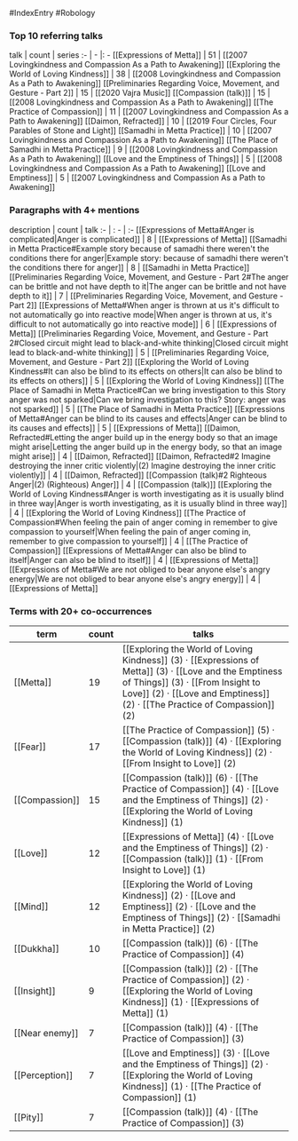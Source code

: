 #IndexEntry #Robology

### Top 10 referring talks
talk | count | series
:- | - |: -
[[Expressions of Metta]] | 51 | [[2007 Lovingkindness and Compassion As a Path to Awakening]]
[[Exploring the World of Loving Kindness]] | 38 | [[2008 Lovingkindness and Compassion As a Path to Awakening]]
[[Preliminaries Regarding Voice, Movement, and Gesture - Part 2]] | 15 | [[2020 Vajra Music]]
[[Compassion (talk)]] | 15 | [[2008 Lovingkindness and Compassion As a Path to Awakening]]
[[The Practice of Compassion]] | 11 | [[2007 Lovingkindness and Compassion As a Path to Awakening]]
[[Daimon, Refracted]] | 10 | [[2019 Four Circles, Four Parables of Stone and Light]]
[[Samadhi in Metta Practice]] | 10 | [[2007 Lovingkindness and Compassion As a Path to Awakening]]
[[The Place of Samadhi in Metta Practice]] | 9 | [[2008 Lovingkindness and Compassion As a Path to Awakening]]
[[Love and the Emptiness of Things]] | 5 | [[2008 Lovingkindness and Compassion As a Path to Awakening]]
[[Love and Emptiness]] | 5 | [[2007 Lovingkindness and Compassion As a Path to Awakening]]

### Paragraphs with 4+ mentions
description | count | talk
:- | : - | :-
[[Expressions of Metta#Anger is complicated\|Anger is complicated]] | 8 | [[Expressions of Metta]]
[[Samadhi in Metta Practice#Example story because of samadhi there weren't the conditions there for anger\|Example story: because of samadhi there weren't the conditions there for anger]] | 8 | [[Samadhi in Metta Practice]]
[[Preliminaries Regarding Voice, Movement, and Gesture - Part 2#The anger can be brittle and not have depth to it\|The anger can be brittle and not have depth to it]] | 7 | [[Preliminaries Regarding Voice, Movement, and Gesture - Part 2]]
[[Expressions of Metta#When anger is thrown at us it's difficult to not automatically go into reactive mode\|When anger is thrown at us, it's difficult to not automatically go into reactive mode]] | 6 | [[Expressions of Metta]]
[[Preliminaries Regarding Voice, Movement, and Gesture - Part 2#Closed circuit might lead to black-and-white thinking\|Closed circuit might lead to black-and-white thinking]] | 5 | [[Preliminaries Regarding Voice, Movement, and Gesture - Part 2]]
[[Exploring the World of Loving Kindness#It can also be blind to its effects on others\|It can also be blind to its effects on others]] | 5 | [[Exploring the World of Loving Kindness]]
[[The Place of Samadhi in Metta Practice#Can we bring investigation to this Story anger was not sparked\|Can we bring investigation to this? Story: anger was not sparked]] | 5 | [[The Place of Samadhi in Metta Practice]]
[[Expressions of Metta#Anger can be blind to its causes and effects\|Anger can be blind to its causes and effects]] | 5 | [[Expressions of Metta]]
[[Daimon, Refracted#Letting the anger build up in the energy body so that an image might arise\|Letting the anger build up in the energy body, so that an image might arise]] | 4 | [[Daimon, Refracted]]
[[Daimon, Refracted#2 Imagine destroying the inner critic violently\|(2) Imagine destroying the inner critic violently]] | 4 | [[Daimon, Refracted]]
[[Compassion (talk)#2 Righteous Anger\|(2) (Righteous) Anger]] | 4 | [[Compassion (talk)]]
[[Exploring the World of Loving Kindness#Anger is worth investigating as it is usually blind in three way\|Anger is worth investigating, as it is usually blind in three way]] | 4 | [[Exploring the World of Loving Kindness]]
[[The Practice of Compassion#When feeling the pain of anger coming in remember to give compassion to yourself\|When feeling the pain of anger coming in, remember to give compassion to yourself]] | 4 | [[The Practice of Compassion]]
[[Expressions of Metta#Anger can also be blind to itself\|Anger can also be blind to itself]] | 4 | [[Expressions of Metta]]
[[Expressions of Metta#We are not obliged to bear anyone else's angry energy\|We are not obliged to bear anyone else's angry energy]] | 4 | [[Expressions of Metta]]

### Terms with 20+ co-occurrences
term | count | talks
-|-|-
[[Metta]] | 19 | <span class="counts">[[Exploring the World of Loving Kindness]] (3) · [[Expressions of Metta]] (3) · [[Love and the Emptiness of Things]] (3) · [[From Insight to Love]] (2) · [[Love and Emptiness]] (2) · [[The Practice of Compassion]] (2)</span> 
[[Fear]] | 17 | <span class="counts">[[The Practice of Compassion]] (5) · [[Compassion (talk)]] (4) · [[Exploring the World of Loving Kindness]] (2) · [[From Insight to Love]] (2)</span> 
[[Compassion]] | 15 | <span class="counts">[[Compassion (talk)]] (6) · [[The Practice of Compassion]] (4) · [[Love and the Emptiness of Things]] (2) · [[Exploring the World of Loving Kindness]] (1)</span> 
[[Love]] | 12 | <span class="counts">[[Expressions of Metta]] (4) · [[Love and the Emptiness of Things]] (2) · [[Compassion (talk)]] (1) · [[From Insight to Love]] (1)</span> 
[[Mind]] | 12 | <span class="counts">[[Exploring the World of Loving Kindness]] (2) · [[Love and Emptiness]] (2) · [[Love and the Emptiness of Things]] (2) · [[Samadhi in Metta Practice]] (2)</span> 
[[Dukkha]] | 10 | <span class="counts">[[Compassion (talk)]] (6) · [[The Practice of Compassion]] (4)</span> 
[[Insight]] | 9 | <span class="counts">[[Compassion (talk)]] (2) · [[The Practice of Compassion]] (2) · [[Exploring the World of Loving Kindness]] (1) · [[Expressions of Metta]] (1)</span> 
[[Near enemy]] | 7 | <span class="counts">[[Compassion (talk)]] (4) · [[The Practice of Compassion]] (3)</span> 
[[Perception]] | 7 | <span class="counts">[[Love and Emptiness]] (3) · [[Love and the Emptiness of Things]] (2) · [[Exploring the World of Loving Kindness]] (1) · [[The Practice of Compassion]] (1)</span> 
[[Pity]] | 7 | <span class="counts">[[Compassion (talk)]] (4) · [[The Practice of Compassion]] (3)</span> 

